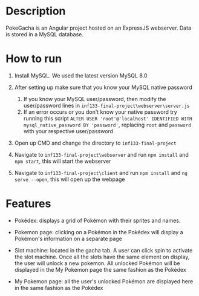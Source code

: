 # Description
PokeGacha is an Angular project hosted on an ExpressJS webserver. Data is stored in a MySQL database.

# How to run
1. Install MySQL. We used the latest version MySQL 8.0

2. After setting up make sure that you know your MySQL native password
    1. If you know your MySQL user/password, then modify the user/password lines in `inf133-final-project\webserver\server.js`
    2. If an error occurs or you don't know your native password try running this script `ALTER USER 'root'@'localhost' IDENTIFIED WITH mysql_native_password BY 'password'`, replacing `root` and `password` with your respective user/password
  
3. Open up CMD and change the directory to `inf133-final-project`

4. Navigate to `inf133-final-project\webserver` and run `npm install` and `npm start`, this will start the webserver

5. Navigate to `inf133-final-project\client` and run `npm install` and `ng serve --open`, this will open up the webpage

# Features
- Pokédex: displays a grid of Pokémon with their sprites and names.

- Pokemon page: clicking on a Pokémon in the Pokédex will display a Pokémon's information on a separate page

- Slot machine: located in the gacha tab. A user can click spin to activate the slot machine. Once all the slots have the same element on display, the user will unlock 
  a new pokemon. All unlocked Pokémon will be displayed in the My Pokemon page the same fashion as the Pokédex
  
- My Pokemon page: all the user's unlocked Pokémon are displayed here in the same fashion as the Pokédex

